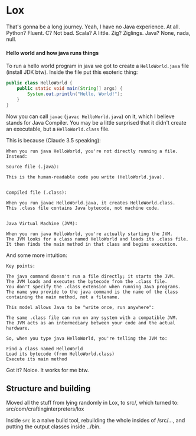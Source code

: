 # Lox

That's gonna be a long journey. Yeah, I have no Java experience. At all. Python? Fluent. C? Not bad. Scala? A little. Zig? Ziglings. Java? None, nada, null. 

#### Hello world and how java runs things

To run a hello world program in java we got to create a `HelloWorld.java` file (install JDK btw). Inside the file put this esoteric thing:

```java
public class HelloWorld {
    public static void main(String[] args) {
        System.out.println("Hello, World!");
    }
}
```

Now you can call `javac` (`javac HelloWorld.java`) on it, which I believe stands for Java Compiler. You may be a little surprised that it didn't create an executable, but a `HelloWorld.class` file. 

This is because (Claude 3.5 speaking):

```
When you run java HelloWorld, you're not directly running a file. Instead:

Source file (.java):

This is the human-readable code you write (HelloWorld.java).


Compiled file (.class):

When you run javac HelloWorld.java, it creates HelloWorld.class.
This .class file contains Java bytecode, not machine code.


Java Virtual Machine (JVM):

When you run java HelloWorld, you're actually starting the JVM.
The JVM looks for a class named HelloWorld and loads its .class file.
It then finds the main method in that class and begins execution.
```

And some more intuition:

```
Key points:

The java command doesn't run a file directly; it starts the JVM.
The JVM loads and executes the bytecode from the .class file.
You don't specify the .class extension when running Java programs.
The name you provide to the java command is the name of the class containing the main method, not a filename.

This model allows Java to be "write once, run anywhere":

The same .class file can run on any system with a compatible JVM.
The JVM acts as an intermediary between your code and the actual hardware.

So, when you type java HelloWorld, you're telling the JVM to:

Find a class named HelloWorld
Load its bytecode (from HelloWorld.class)
Execute its main method 
```

Got it? Noice. It works for me btw.

## Structure and building

Moved all the stuff from lying randomly in Lox, to src/<following the package structure>, which turned to: src/com/craftinginterpreters/lox

Inside `src` is a naive build tool, rebuilding the whole insides of /src/..., and putting the output classes inside ../bin.


